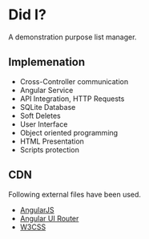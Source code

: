 # Did I?

A demonstration purpose list manager.


## Implemenation

 * Cross-Controller communication
 * Angular Service
 * API Integration, HTTP Requests
 * SQLite Database
 * Soft Deletes
 * User Interface
 * Object oriented programming
 * HTML Presentation
 * Scripts protection


## CDN

Following external files have been used.
 * [AngularJS](https://code.angularjs.org/1.7.4/angular.min.js)
 * [Angular UI Router](https://cdnjs.cloudflare.com/ajax/libs/angular-ui-router/1.0.20/angular-ui-router.min.js)
 * [W3CSS](https://www.w3schools.com/w3css/4/w3.css)

